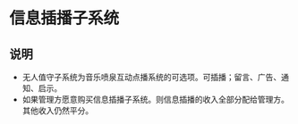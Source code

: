 # 信息插播子系统

## 说明
- 无人值守子系统为音乐喷泉互动点播系统的可选项。可插播；留言、广告、通知、启示。
- 如果管理方愿意购买信息插播子系统。则信息插播的收入全部分配给管理方。其他收入仍然平分。